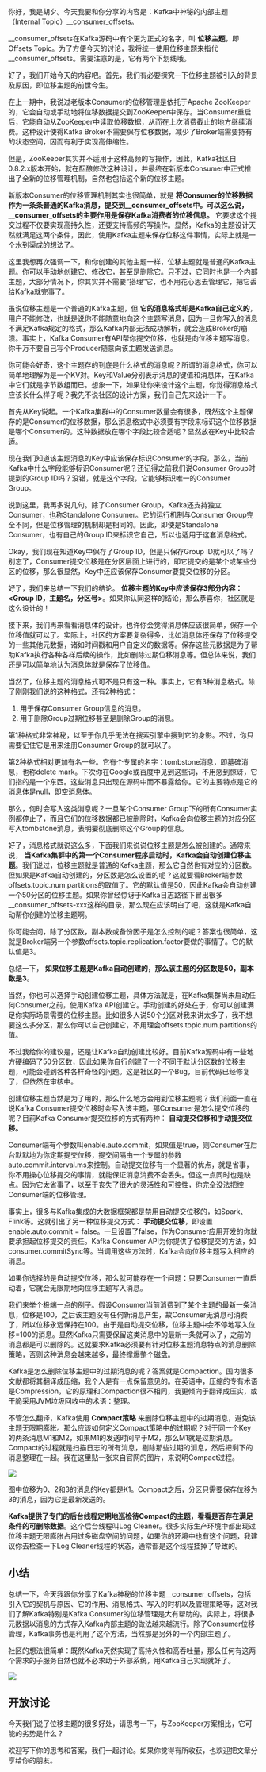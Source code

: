 你好，我是胡夕。今天我要和你分享的内容是：Kafka中神秘的内部主题（Internal Topic）\_\_consumer\_offsets。

\_\_consumer\_offsets在Kafka源码中有个更为正式的名字，叫 **位移主题**，即Offsets Topic。为了方便今天的讨论，我将统一使用位移主题来指代\_\_consumer\_offsets。需要注意的是，它有两个下划线哦。

好了，我们开始今天的内容吧。首先，我们有必要探究一下位移主题被引入的背景及原因，即位移主题的前世今生。

在上一期中，我说过老版本Consumer的位移管理是依托于Apache ZooKeeper的，它会自动或手动地将位移数据提交到ZooKeeper中保存。当Consumer重启后，它能自动从ZooKeeper中读取位移数据，从而在上次消费截止的地方继续消费。这种设计使得Kafka Broker不需要保存位移数据，减少了Broker端需要持有的状态空间，因而有利于实现高伸缩性。

但是，ZooKeeper其实并不适用于这种高频的写操作，因此，Kafka社区自0.8.2.x版本开始，就在酝酿修改这种设计，并最终在新版本Consumer中正式推出了全新的位移管理机制，自然也包括这个新的位移主题。

新版本Consumer的位移管理机制其实也很简单，就是 **将Consumer的位移数据作为一条条普通的Kafka消息，提交到\_\_consumer\_offsets中。可以这么说，\_\_consumer\_offsets的主要作用是保存Kafka消费者的位移信息。** 它要求这个提交过程不仅要实现高持久性，还要支持高频的写操作。显然，Kafka的主题设计天然就满足这两个条件，因此，使用Kafka主题来保存位移这件事情，实际上就是一个水到渠成的想法了。

这里我想再次强调一下，和你创建的其他主题一样，位移主题就是普通的Kafka主题。你可以手动地创建它、修改它，甚至是删除它。只不过，它同时也是一个内部主题，大部分情况下，你其实并不需要“搭理”它，也不用花心思去管理它，把它丢给Kafka就完事了。

虽说位移主题是一个普通的Kafka主题，但 **它的消息格式却是Kafka自己定义的**，用户不能修改，也就是说你不能随意地向这个主题写消息，因为一旦你写入的消息不满足Kafka规定的格式，那么Kafka内部无法成功解析，就会造成Broker的崩溃。事实上，Kafka Consumer有API帮你提交位移，也就是向位移主题写消息。你千万不要自己写个Producer随意向该主题发送消息。

你可能会好奇，这个主题存的到底是什么格式的消息呢？所谓的消息格式，你可以简单地理解为是一个KV对。Key和Value分别表示消息的键值和消息体，在Kafka中它们就是字节数组而已。想象一下，如果让你来设计这个主题，你觉得消息格式应该长什么样子呢？我先不说社区的设计方案，我们自己先来设计一下。

首先从Key说起。一个Kafka集群中的Consumer数量会有很多，既然这个主题保存的是Consumer的位移数据，那么消息格式中必须要有字段来标识这个位移数据是哪个Consumer的。这种数据放在哪个字段比较合适呢？显然放在Key中比较合适。

现在我们知道该主题消息的Key中应该保存标识Consumer的字段，那么，当前Kafka中什么字段能够标识Consumer呢？还记得之前我们说Consumer Group时提到的Group ID吗？没错，就是这个字段，它能够标识唯一的Consumer Group。

说到这里，我再多说几句。除了Consumer Group，Kafka还支持独立Consumer，也称Standalone Consumer。它的运行机制与Consumer Group完全不同，但是位移管理的机制却是相同的。因此，即使是Standalone Consumer，也有自己的Group ID来标识它自己，所以也适用于这套消息格式。

Okay，我们现在知道Key中保存了Group ID，但是只保存Group ID就可以了吗？别忘了，Consumer提交位移是在分区层面上进行的，即它提交的是某个或某些分区的位移，那么很显然，Key中还应该保存Consumer要提交位移的分区。

好了，我们来总结一下我们的结论。 **位移主题的Key中应该保存3部分内容：<Group ID，主题名，分区号>**。如果你认同这样的结论，那么恭喜你，社区就是这么设计的！

接下来，我们再来看看消息体的设计。也许你会觉得消息体应该很简单，保存一个位移值就可以了。实际上，社区的方案要复杂得多，比如消息体还保存了位移提交的一些其他元数据，诸如时间戳和用户自定义的数据等。保存这些元数据是为了帮助Kafka执行各种各样后续的操作，比如删除过期位移消息等。但总体来说，我们还是可以简单地认为消息体就是保存了位移值。

当然了，位移主题的消息格式可不是只有这一种。事实上，它有3种消息格式。除了刚刚我们说的这种格式，还有2种格式：

1. 用于保存Consumer Group信息的消息。
2. 用于删除Group过期位移甚至是删除Group的消息。

第1种格式非常神秘，以至于你几乎无法在搜索引擎中搜到它的身影。不过，你只需要记住它是用来注册Consumer Group的就可以了。

第2种格式相对更加有名一些。它有个专属的名字：tombstone消息，即墓碑消息，也称delete mark。下次你在Google或百度中见到这些词，不用感到惊讶，它们指的是一个东西。这些消息只出现在源码中而不暴露给你。它的主要特点是它的消息体是null，即空消息体。

那么，何时会写入这类消息呢？一旦某个Consumer Group下的所有Consumer实例都停止了，而且它们的位移数据都已被删除时，Kafka会向位移主题的对应分区写入tombstone消息，表明要彻底删除这个Group的信息。

好了，消息格式就说这么多，下面我们来说说位移主题是怎么被创建的。通常来说， **当Kafka集群中的第一个Consumer程序启动时，Kafka会自动创建位移主题**。我们说过，位移主题就是普通的Kafka主题，那么它自然也有对应的分区数。但如果是Kafka自动创建的，分区数是怎么设置的呢？这就要看Broker端参数offsets.topic.num.partitions的取值了。它的默认值是50，因此Kafka会自动创建一个50分区的位移主题。如果你曾经惊讶于Kafka日志路径下冒出很多\_\_consumer\_offsets-xxx这样的目录，那么现在应该明白了吧，这就是Kafka自动帮你创建的位移主题啊。

你可能会问，除了分区数，副本数或备份因子是怎么控制的呢？答案也很简单，这就是Broker端另一个参数offsets.topic.replication.factor要做的事情了。它的默认值是3。

总结一下， **如果位移主题是Kafka自动创建的，那么该主题的分区数是50，副本数是3**。

当然，你也可以选择手动创建位移主题，具体方法就是，在Kafka集群尚未启动任何Consumer之前，使用Kafka API创建它。手动创建的好处在于，你可以创建满足你实际场景需要的位移主题。比如很多人说50个分区对我来讲太多了，我不想要这么多分区，那么你可以自己创建它，不用理会offsets.topic.num.partitions的值。

不过我给你的建议是，还是让Kafka自动创建比较好。目前Kafka源码中有一些地方硬编码了50分区数，因此如果你自行创建了一个不同于默认分区数的位移主题，可能会碰到各种各样奇怪的问题。这是社区的一个Bug，目前代码已经修复了，但依然在审核中。

创建位移主题当然是为了用的，那么什么地方会用到位移主题呢？我们前面一直在说Kafka Consumer提交位移时会写入该主题，那Consumer是怎么提交位移的呢？目前Kafka Consumer提交位移的方式有两种： **自动提交位移和手动提交位移。**

Consumer端有个参数叫enable.auto.commit，如果值是true，则Consumer在后台默默地为你定期提交位移，提交间隔由一个专属的参数auto.commit.interval.ms来控制。自动提交位移有一个显著的优点，就是省事，你不用操心位移提交的事情，就能保证消息消费不会丢失。但这一点同时也是缺点。因为它太省事了，以至于丧失了很大的灵活性和可控性，你完全没法把控Consumer端的位移管理。

事实上，很多与Kafka集成的大数据框架都是禁用自动提交位移的，如Spark、Flink等。这就引出了另一种位移提交方式： **手动提交位移**，即设置enable.auto.commit = false。一旦设置了false，作为Consumer应用开发的你就要承担起位移提交的责任。Kafka Consumer API为你提供了位移提交的方法，如consumer.commitSync等。当调用这些方法时，Kafka会向位移主题写入相应的消息。

如果你选择的是自动提交位移，那么就可能存在一个问题：只要Consumer一直启动着，它就会无限期地向位移主题写入消息。

我们来举个极端一点的例子。假设Consumer当前消费到了某个主题的最新一条消息，位移是100，之后该主题没有任何新消息产生，故Consumer无消息可消费了，所以位移永远保持在100。由于是自动提交位移，位移主题中会不停地写入位移=100的消息。显然Kafka只需要保留这类消息中的最新一条就可以了，之前的消息都是可以删除的。这就要求Kafka必须要有针对位移主题消息特点的消息删除策略，否则这种消息会越来越多，最终撑爆整个磁盘。

Kafka是怎么删除位移主题中的过期消息的呢？答案就是Compaction。国内很多文献都将其翻译成压缩，我个人是有一点保留意见的。在英语中，压缩的专有术语是Compression，它的原理和Compaction很不相同，我更倾向于翻译成压实，或干脆采用JVM垃圾回收中的术语：整理。

不管怎么翻译，Kafka使用 **Compact策略** 来删除位移主题中的过期消息，避免该主题无限期膨胀。那么应该如何定义Compact策略中的过期呢？对于同一个Key的两条消息M1和M2，如果M1的发送时间早于M2，那么M1就是过期消息。Compact的过程就是扫描日志的所有消息，剔除那些过期的消息，然后把剩下的消息整理在一起。我在这里贴一张来自官网的图片，来说明Compact过程。

![](https://static001.geekbang.org/resource/image/86/e7/86a44073aa60ac33e0833e6a9bfd9ae7.jpeg?wh=681*397)

图中位移为0、2和3的消息的Key都是K1。Compact之后，分区只需要保存位移为3的消息，因为它是最新发送的。

**Kafka提供了专门的后台线程定期地巡检待Compact的主题，看看是否存在满足条件的可删除数据**。这个后台线程叫Log Cleaner。很多实际生产环境中都出现过位移主题无限膨胀占用过多磁盘空间的问题，如果你的环境中也有这个问题，我建议你去检查一下Log Cleaner线程的状态，通常都是这个线程挂掉了导致的。

## 小结

总结一下，今天我跟你分享了Kafka神秘的位移主题\_\_consumer\_offsets，包括引入它的契机与原因、它的作用、消息格式、写入的时机以及管理策略等，这对我们了解Kafka特别是Kafka Consumer的位移管理是大有帮助的。实际上，将很多元数据以消息的方式存入Kafka内部主题的做法越来越流行。除了Consumer位移管理，Kafka事务也是利用了这个方法，当然那是另外的一个内部主题了。

社区的想法很简单：既然Kafka天然实现了高持久性和高吞吐量，那么任何有这两个需求的子服务自然也就不必求助于外部系统，用Kafka自己实现就好了。

![](https://static001.geekbang.org/resource/image/92/b7/927e436fb8054665d81db418c25af3b7.jpg?wh=2069*2569)

## 开放讨论

今天我们说了位移主题的很多好处，请思考一下，与ZooKeeper方案相比，它可能的劣势是什么？

欢迎写下你的思考和答案，我们一起讨论。如果你觉得有所收获，也欢迎把文章分享给你的朋友。